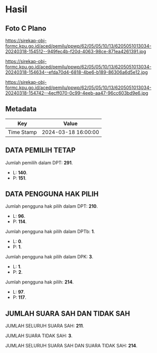 # Hasil

## Foto C Plano

https://sirekap-obj-formc.kpu.go.id/aced/pemilu/ppwp/62/05/05/10/13/6205051013034-20240318-154512--949fec4b-f20d-4063-98ce-871ea4261391.jpg

https://sirekap-obj-formc.kpu.go.id/aced/pemilu/ppwp/62/05/05/10/13/6205051013034-20240318-154634--efda70d4-6818-4be6-b189-86306a6d5e12.jpg

https://sirekap-obj-formc.kpu.go.id/aced/pemilu/ppwp/62/05/05/10/13/6205051013034-20240318-154742--4ecff070-0c99-4eeb-aa47-96cc603bd9e6.jpg


## Metadata

| Key        | Value               |
| ---------- | ------------------- |
| Time Stamp | 2024-03-18 16:00:00 |


## DATA PEMILIH TETAP

Jumlah pemilih dalam DPT: **291**.
 * L: **140**.
 * P: **151**.

## DATA PENGGUNA HAK PILIH

Jumlah pengguna hak pilih dalam DPT: **210**.
 * L: **96**.
 * P: **114**.

Jumlah pengguna hak pilih dalam DPTb: **1**.
 * L: **0**.
 * P: **1**.

Jumlah pengguna hak pilih dalam DPK: **3**.
 * L: **1**.
 * P: **2**.

Jumlah pengguna hak pilih: **214**.
 * L: **97**.
 * P: **117**.

## JUMLAH SUARA SAH DAN TIDAK SAH

JUMLAH SELURUH SUARA SAH: **211**.

JUMLAH SUARA TIDAK SAH: **3**.

JUMLAH SELURUH SUARA SAH DAN SUARA TIDAK SAH: **214**.


